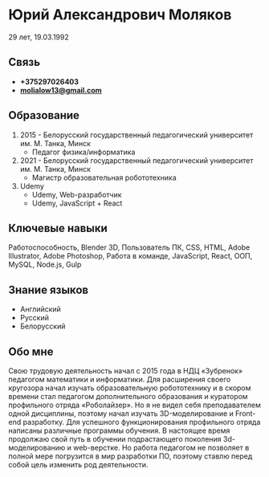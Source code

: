 # Юрий Александрович Моляков
29 лет, 19.03.1992

## Связь
* **+375297026403**
* **molialow13@gmail.com**

## Образование
1. 2015 - Белорусский государственный педагогический университет им. М. Танка, Минск
    * Педагог физика/информатика
2. 2021 - Белорусский государственный педагогический университет им. М. Танка, Минск
    * Магистр образовательная робототехника
3. Udemy
    * Udemy, Web-разработчик
    * Udemy, JavaScript + React
## Ключевые навыки
Работоспособность, Blender 3D, Пользователь ПК, CSS, HTML, Adobe Illustrator, Adobe Photoshop, Работа в команде, JavaScript, React, ООП, MySQL, Node.js, Gulp

## Знание языков
 * Английский
 * Русский
 * Белорусский 

## Обо мне
Свою трудовую деятельность начал с 2015 года в НДЦ «Зубренок» педагогом математики и информатики. Для расширения своего кругозора начал изучать образовательную робототехнику и в скором времени стал педагогом дополнительного образования и куратором профильного отряда «Роболайзер». Но я не видел себя преподавателем одной дисциплины, поэтому начал изучать 3D-моделирование и Front-end разработку. Для успешного функционирования профильного отряда написаны различные программы обучения. В настоящее время продолжаю свой путь в обучении подрастающего поколения 3d-моделированию и web-верстке.
Но работа педагогом не позволяет в полной мере погрузится в мир разработки ПО, поэтому ставлю перед собой цель изменить род деятельности.

